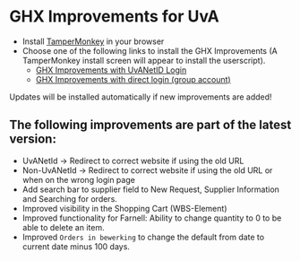 # GHX Improvements for UvA

- Install [TamperMonkey](https://www.tampermonkey.net/) in your browser
- Choose one of the following links to install the GHX Improvements (A TamperMonkey install screen will appear to install the userscript).
  - [GHX Improvements with UvANetID Login](https://github.com/rfkortekaas/ghximprovements/blob/master/GHX%20Improvements%20UvANetID.user.js?raw=true)
  - [GHX Improvements with direct login (group account)](https://github.com/rfkortekaas/ghximprovements/blob/master/GHX%20Improvements.user.js?raw=true)

Updates will be installed automatically if new improvements are added!

## The following improvements are part of the latest version:
-	UvANetId -> Redirect to correct website if using the old URL
-	Non-UvANetId -> Redirect to correct website if using the old URL or when on the wrong login page
-	Add search bar to supplier field to New Request, Supplier Information and Searching for orders.
-	Improved visibility in the Shopping Cart (WBS-Element)
-	Improved functionality for Farnell: Ability to change quantity to 0 to be able to delete an item. 
-	Improved `Orders in bewerking` to change the default from date to current date minus 100 days.
